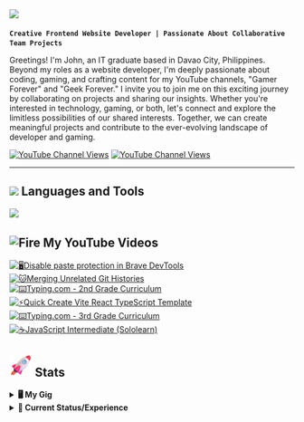 <a href="https://github.com/emailjohnthomascaballero">
   <img src="https://readme-typing-svg.herokuapp.com/?font=Righteous&size=35&center=true&vCenter=true&width=500&height=70&duration=4000&color=f22b43&lines=Hello!;+I'm+John+Thomas+F.+Caballero!;+a+programmer...;+a+gamer...;+a+content+creator...;+a+streamer...;+a+freelancer." />
</a>

**`Creative Frontend Website Developer | Passionate About Collaborative Team Projects`**

Greetings! I'm John, an IT graduate based in Davao City, Philippines. Beyond my roles as a website developer, I'm deeply passionate about coding, gaming, and crafting content for my YouTube channels, "Gamer Forever" and "Geek Forever." I invite you to join me on this exciting journey by collaborating on projects and sharing our insights. Whether you're interested in technology, gaming, or both, let's connect and explore the limitless possibilities of our shared interests. Together, we can create meaningful projects and contribute to the ever-evolving landscape of developer and gaming.

<p align="left">
   <a href="https://www.youtube.com/@GamerForeverChannel"><img alt="YouTube Channel Views" src="https://img.shields.io/youtube/channel/views/UC88LrCOvWEp83DwV6-qVRzQ?style=for-the-badge&logo=youtube&label=Gamer%20Forever%20YouTube%20Views&color=%23fa3a45"></a>
   <a href="https://www.youtube.com/@GeekForeverChannel"><img alt="YouTube Channel Views" src="https://img.shields.io/youtube/channel/views/UCtujEiwlNyHon-z78FmVW7Q?style=for-the-badge&logo=youtube&label=Geek%20Forever%20YouTube%20Views&color=%23fa3a45"></a>
</p>

---

## <img src='https://user-images.githubusercontent.com/74038190/206662607-d9e7591e-bbf9-42f9-9386-29efc927bc16.gif' width="40"> Languages and Tools

<!-- LANGUAGES AND TOOLS -->

<p align="left">
   <a href="https://github.com/emailjohnthomascaballero">
      <img src="https://skillicons.dev/icons?i=html,css,js,react,ts,tailwind,bootstrap,sass,alpinejs,nodejs,pnpm,npm,yarn,nextjs,vercel,mysql,php,flutter,dart,cs,py,md,notion,git,github,vscode,sublime,wordpress,postman,figma,ps,pr,windows,androidstudio,firebase,devto,discord,gamemakerstudio,unity,gmail,linkedin,stackoverflow,twitter"/>
   </a>
</p>

## <img src="https://raw.githubusercontent.com/Tarikul-Islam-Anik/Animated-Fluent-Emojis/master/Emojis/Travel%20and%20places/Fire.png" alt="Fire" width="40" /> My YouTube Videos

<!-- BEGIN YOUTUBE-CARDS -->
[![🖥️Disable paste protection in Brave DevTools](https://ytcards.demolab.com/?id=X5uyCtVD1-o&title=%F0%9F%96%A5%EF%B8%8FDisable+paste+protection+in+Brave+DevTools&lang=en&timestamp=1729769909&background_color=%230d1117&title_color=%23ffffff&stats_color=%23dedede&max_title_lines=1&width=250&border_radius=5 "🖥️Disable paste protection in Brave DevTools")](https://www.youtube.com/watch?v=X5uyCtVD1-o)
[![🐱Merging Unrelated Git Histories](https://ytcards.demolab.com/?id=8WH0bnYWBhU&title=%F0%9F%90%B1Merging+Unrelated+Git+Histories&lang=en&timestamp=1729684262&background_color=%230d1117&title_color=%23ffffff&stats_color=%23dedede&max_title_lines=1&width=250&border_radius=5 "🐱Merging Unrelated Git Histories")](https://www.youtube.com/watch?v=8WH0bnYWBhU)
[![⌨️Typing.com - 2nd Grade Curriculum](https://ytcards.demolab.com/?id=U3Ud2PTyT0A&title=%E2%8C%A8%EF%B8%8FTyping.com+-+2nd+Grade+Curriculum&lang=en&timestamp=1729419504&background_color=%230d1117&title_color=%23ffffff&stats_color=%23dedede&max_title_lines=1&width=250&border_radius=5 "⌨️Typing.com - 2nd Grade Curriculum")](https://www.youtube.com/watch?v=U3Ud2PTyT0A)
[![⚡️Quick Create Vite React TypeScript Template](https://ytcards.demolab.com/?id=qah2JBfiGa8&title=%E2%9A%A1%EF%B8%8FQuick+Create+Vite+React+TypeScript+Template&lang=en&timestamp=1729228771&background_color=%230d1117&title_color=%23ffffff&stats_color=%23dedede&max_title_lines=1&width=250&border_radius=5 "⚡️Quick Create Vite React TypeScript Template")](https://www.youtube.com/watch?v=qah2JBfiGa8)
[![⌨️Typing.com - 3rd Grade Curriculum](https://ytcards.demolab.com/?id=pCBFnK2Snfo&title=%E2%8C%A8%EF%B8%8FTyping.com+-+3rd+Grade+Curriculum&lang=en&timestamp=1726665997&background_color=%230d1117&title_color=%23ffffff&stats_color=%23dedede&max_title_lines=1&width=250&border_radius=5 "⌨️Typing.com - 3rd Grade Curriculum")](https://www.youtube.com/watch?v=pCBFnK2Snfo)
[![☕JavaScript Intermediate (Sololearn)](https://ytcards.demolab.com/?id=bePBxa4ooKk&title=%E2%98%95JavaScript+Intermediate+%28Sololearn%29&lang=en&timestamp=1726572973&background_color=%230d1117&title_color=%23ffffff&stats_color=%23dedede&max_title_lines=1&width=250&border_radius=5 "☕JavaScript Intermediate (Sololearn)")](https://www.youtube.com/watch?v=bePBxa4ooKk)
<!-- END YOUTUBE-CARDS -->


## <img src="https://raw.githubusercontent.com/Tarikul-Islam-Anik/tarikul-islam-anik/main/assets/images/Rocket.png" width="40"> Stats

<!-- STATS -->
<details>
   <summary><b>🖥️ My Gig</b></summary>
   <table align="center">
      <thead align="center">
      <tr>
       <th colspan="5">
          <img src="https://i.pinimg.com/originals/b8/aa/8f/b8aa8f0ce3ee8c85bb9585d842cdf30c.gif" align="center" title="Anime gif" width="100%" height="auto" alt="Anime typing in a paper gif">
       </th>
     </tr>
     </thead>
     <thead align="center">
       <tr>
         <th>Computer</th>
         <th>Monitor</th>
         <th>Keyboard</th>
         <th>Mouse</th>
         <th>Earphones</th>
         <th>Table</th>
         <th>Chair</th>
       </tr>
     </thead>
     <tbody align="center">
       <tr>
         <td>
            <a href="https://youtu.be/1bBFRKd9Aa8?si=jzLn1byRxL2mmMF2">
            Beelink SER5 AMD Ryzen 7 5800H Mini PC (16gb RAM / 500gb SSD)
            </a>
            <br> and <br>
            i3-6th-Gen DELL Laptop (8gb RAM / 500gb SSD)
         </td>
         <td>
            <a href="https://youtu.be/838IRd-ctm8?si=C8KjeESPAFlBZgv7">
            ARZOPA 16.1 144Hz 1080P Portable Gaming Monitor
            </a>
            <br> and <br>
            <a href="https://youtu.be/wslLP6sJUv8?si=TIog3_DSC4AhgahE">
            LIAGMK 15.6 60Hz 1080P Portable Monitor
            </a>
         </td>
         <td>
            <a href="https://youtu.be/Ph9J2xlU-QM?si=p3LChE-6o7JACKxV">Royal Kludge RK96 Wireless Bluetooth Mechanical Keyboard</a>
         </td>
         <td>
            <a href="https://youtu.be/uK8KFhWrA8g?si=4EZyL5V4JmO2Xnf4">Delux M800 Pro Wireless Gaming Mouse</a>
         </td>
          <td>
             <a href="https://youtu.be/cLtDH_AM2QA?si=iRjXIWU6l-zlLYgo">Soundcore by Anker A20i Bluetooth 5.3 Earphones</a>
         </td>
          <td>
             <a href="https://youtu.be/Fv4K1koY3UE?si=6Kv_OomvH_zZ5WT9">FISHERMAN L-Shaped Corner Computer Table</a>
         </td>
          <td>
             <a href="https://youtu.be/iEVZsoiFCD8?si=mTAmh-vdmmptTWTv">MUSSO 109B Gaming Chair</a>
          </td>
       </tr>
     </tbody>
   </table>
</details>

<details>
   <summary><b>📶 Current Status/Experience</b></summary>
   <table align="center">
      <thead align="center">
      <tr>
       <th colspan="5">
         <img src="https://media.tenor.com/D2H0hPltOdYAAAAd/golden-boy-fake-keyboard-programing-coding-paper-book.gif" align="center" title="Anime gif" width="100%" height="auto" alt="Anime typing in a paper gif">
       </th>
     </tr>
     </thead>
     <thead align="center">
       <tr>
         <th>Logo</th>
         <th>Company</th>
         <th>Experience</th>
         <th>Tech Stack</th>
         <th>Status</th>
       </tr>
     </thead>
     <tbody align="center">
       <tr>
         <td>
            <a href="https://github.com/MMOWiki"> <img src="https://avatars.githubusercontent.com/u/132177038?s=400&u=50b7da79bfc95b09c16cae95a8660ca5202e9c3c&v=4" width="25px" style="vertical-align: middle;" /> </a>
         </td>
         <td>
            MMO WIKI <br> 
            (Client based)
         </td>
         <td>
            1 Year
         </td>
         <td>
           Next.js, React, TypeScript, Bootstrap, SASS, Node, NPM, Figma, Miro, Loom, Trello, Taiga, Discord
         </td>
          <td>
            <!-- Currently Working --> Project Paused
         </td>
       </tr>
        <tr>
         <td>
            <a href="https://github.com/dianoiatech"> <img src="https://avatars.githubusercontent.com/u/106958509?s=200&v=4" width="25px" style="vertical-align: middle;" /> </a>
         </td>
         <td>         
            Dianoia Tech <br> 
            (Startup Company)
         </td>
         <td>
            4 Months  
         </td>
         <td>
            Nextjs, React, Tailwind, Node, PNPM, ESLint, Figma, Trello, Taiga, Discord
         </td>
         <td>
            Finished
         </td>
       </tr>
     </tbody>
   </table>
</details>

